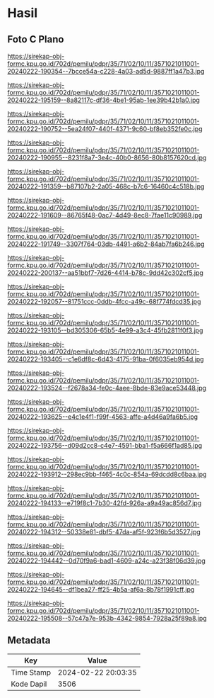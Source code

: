 # Hasil

## Foto C Plano

https://sirekap-obj-formc.kpu.go.id/702d/pemilu/pdpr/35/71/02/10/11/3571021011001-20240222-190354--7bcce54a-c228-4a03-ad5d-9887ff1a47b3.jpg

https://sirekap-obj-formc.kpu.go.id/702d/pemilu/pdpr/35/71/02/10/11/3571021011001-20240222-195159--8a82117c-df36-4be1-95ab-1ee39b42b1a0.jpg

https://sirekap-obj-formc.kpu.go.id/702d/pemilu/pdpr/35/71/02/10/11/3571021011001-20240222-190752--5ea24f07-440f-4371-9c60-bf8eb352fe0c.jpg

https://sirekap-obj-formc.kpu.go.id/702d/pemilu/pdpr/35/71/02/10/11/3571021011001-20240222-190955--8231f8a7-3e4c-40b0-8656-80b8157620cd.jpg

https://sirekap-obj-formc.kpu.go.id/702d/pemilu/pdpr/35/71/02/10/11/3571021011001-20240222-191359--b87107b2-2a05-468c-b7c6-16460c4c518b.jpg

https://sirekap-obj-formc.kpu.go.id/702d/pemilu/pdpr/35/71/02/10/11/3571021011001-20240222-191609--86765f48-0ac7-4d49-8ec8-7fae11c90989.jpg

https://sirekap-obj-formc.kpu.go.id/702d/pemilu/pdpr/35/71/02/10/11/3571021011001-20240222-191749--3307f764-03db-4491-a6b2-84ab7fa6b246.jpg

https://sirekap-obj-formc.kpu.go.id/702d/pemilu/pdpr/35/71/02/10/11/3571021011001-20240222-200137--aa51bbf7-7d26-4414-b78c-9dd42c302cf5.jpg

https://sirekap-obj-formc.kpu.go.id/702d/pemilu/pdpr/35/71/02/10/11/3571021011001-20240222-192057--81751ccc-0ddb-4fcc-a49c-68f774fdcd35.jpg

https://sirekap-obj-formc.kpu.go.id/702d/pemilu/pdpr/35/71/02/10/11/3571021011001-20240222-193105--bd305306-65b5-4e99-a3c4-45fb2811f0f3.jpg

https://sirekap-obj-formc.kpu.go.id/702d/pemilu/pdpr/35/71/02/10/11/3571021011001-20240222-193405--c1e6df8c-6d43-4175-91ba-0f6035eb954d.jpg

https://sirekap-obj-formc.kpu.go.id/702d/pemilu/pdpr/35/71/02/10/11/3571021011001-20240222-193524--f2678a34-fe0c-4aee-8bde-83e9ace53448.jpg

https://sirekap-obj-formc.kpu.go.id/702d/pemilu/pdpr/35/71/02/10/11/3571021011001-20240222-193625--e4c1e4f1-f99f-4563-affe-a4d46a9fa6b5.jpg

https://sirekap-obj-formc.kpu.go.id/702d/pemilu/pdpr/35/71/02/10/11/3571021011001-20240222-193756--d09d2cc8-c4e7-4591-bba1-f5a666f1ad85.jpg

https://sirekap-obj-formc.kpu.go.id/702d/pemilu/pdpr/35/71/02/10/11/3571021011001-20240222-193912--298ec9bb-f465-4c0c-854a-69dcdd8c6baa.jpg

https://sirekap-obj-formc.kpu.go.id/702d/pemilu/pdpr/35/71/02/10/11/3571021011001-20240222-194133--e719f8c1-7b30-42fd-926a-a9a49ac856d7.jpg

https://sirekap-obj-formc.kpu.go.id/702d/pemilu/pdpr/35/71/02/10/11/3571021011001-20240222-194312--50338e81-dbf5-47da-af5f-923f6b5d3527.jpg

https://sirekap-obj-formc.kpu.go.id/702d/pemilu/pdpr/35/71/02/10/11/3571021011001-20240222-194442--0d70f9a6-bad1-4609-a24c-a23f38f06d39.jpg

https://sirekap-obj-formc.kpu.go.id/702d/pemilu/pdpr/35/71/02/10/11/3571021011001-20240222-194645--df1bea27-ff25-4b5a-af6a-8b78f1991cff.jpg

https://sirekap-obj-formc.kpu.go.id/702d/pemilu/pdpr/35/71/02/10/11/3571021011001-20240222-195508--57c47a7e-953b-4342-9854-7928a25f89a8.jpg


## Metadata

| Key        | Value               |
| ---------- | ------------------- |
| Time Stamp | 2024-02-22 20:03:35 |
| Kode Dapil | 3506                |



